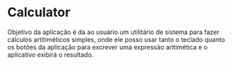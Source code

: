 # Calculator
Objetivo da aplicação é da ao usuário um utilitário de sistema para fazer
cálculos artitiméticos simples, onde ele posso usar tanto o teclado quanto
os botões da aplicação para excrever uma expressão aritimética e o aplicativo
exibirá o resultado.
